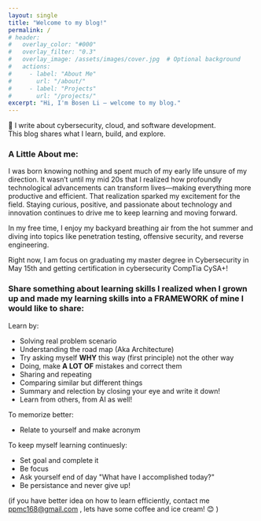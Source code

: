 ```yaml
---
layout: single
title: "Welcome to my blog!"
permalink: /
# header:
#   overlay_color: "#000"
#   overlay_filter: "0.3"
#   overlay_image: /assets/images/cover.jpg  # Optional background
#   actions:
#     - label: "About Me"
#       url: "/about/"
#     - label: "Projects"
#       url: "/projects/"
excerpt: "Hi, I'm Bosen Li — welcome to my blog."
---
```

🌟 I write about cybersecurity, cloud, and software development.  
This blog shares what I learn, build, and explore.

### A Little About me:
I was born knowing nothing and spent much of my early life unsure of my direction. It wasn’t until my mid 20s that I realized how profoundly technological advancements can transform lives—making everything more productive and efficient. That realization sparked my excitement for the field. Staying curious, positive, and passionate about technology and innovation continues to drive me to keep learning and moving forward.

In my free time, I enjoy my backyard breathing air from the hot summer and diving into topics like penetration testing, offensive security, and reverse engineering.

Right now, I am focus on graduating my master degree in Cybersecurity in May 15th and getting certification in cybersecurity CompTia CySA+!

### Share something about learning skills I realized when I grown up and made my learning skills into a FRAMEWORK of mine I would like to share:

Learn by:

- Solving real problem scenario
- Understanding the road map (Aka Architecture)
- Try asking myself **WHY** this way (first principle) not the other way
- Doing, make **A LOT OF** mistakes and correct them
- Sharing and repeating
- Comparing similar but different things
- Summary and relection by closing your eye and write it down!
- Learn from others, from AI as well!

To memorize better:

- Relate to yourself and make acronym

To keep myself learning continuesly:

- Set goal and complete it
- Be focus
- Ask yourself end of day "What have I accomplished today?"
- Be persistance and never give up!

(if you have better idea on how to learn efficiently, contact me ppmc168@gmail.com , lets have some coffee and ice cream! 😊 )


